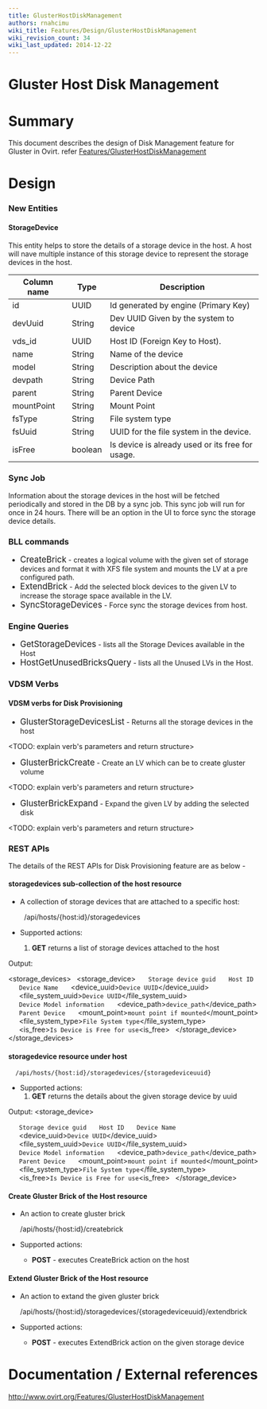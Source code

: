 ```yaml
---
title: GlusterHostDiskManagement
authors: rnahcimu
wiki_title: Features/Design/GlusterHostDiskManagement
wiki_revision_count: 34
wiki_last_updated: 2014-12-22
---
```


# Gluster Host Disk Management

# Summary

This document describes the design of Disk Management feature for Gluster in Ovirt. refer [Features/GlusterHostDiskManagement](Features/GlusterHostDiskManagement)

# Design

### New Entities

#### StorageDevice

This entity helps to store the details of a storage device in the host. A host will nave multiple instance of this storage device to represent the storage devices in the host.

| Column name | Type    | Description                                      |
|-------------|---------|--------------------------------------------------|
| id          | UUID    | Id generated by engine (Primary Key)             |
| devUuid     | String  | Dev UUID Given by the system to device           |
| vds_id     | UUID    | Host ID (Foreign Key to Host).                   |
| name        | String  | Name of the device                               |
| model       | String  | Description about the device                     |
| devpath     | String  | Device Path                                      |
| parent      | String  | Parent Device                                    |
| mountPoint  | String  | Mount Point                                      |
| fsType      | String  | File system type                                 |
| fsUuid      | String  | UUID for the file system in the device.          |
| isFree      | boolean | Is device is already used or its free for usage. |

### Sync Job

Information about the storage devices in the host will be fetched periodically and stored in the DB by a sync job. This sync job will run for once in 24 hours. There will be an option in the UI to force sync the storage device details.

### BLL commands

*   <big>CreateBrick</big> - creates a logical volume with the given set of storage devices and format it with XFS file system and mounts the LV at a pre configured path.
*   <big>ExtendBrick</big> - Add the selected block devices to the given LV to increase the storage space available in the LV.
*   <big>SyncStorageDevices</big> - Force sync the storage devices from host.

### Engine Queries

*   <big>GetStorageDevices</big> - lists all the Storage Devices available in the Host
*   <big>HostGetUnusedBricksQuery</big> - lists all the Unused LVs in the Host.

### VDSM Verbs

#### VDSM verbs for Disk Provisioning

*   <big>GlusterStorageDevicesList</big> - Returns all the storage devices in the host

<TODO: explain verb's parameters and return structure>

*   <big>GlusterBrickCreate</big> - Create an LV which can be to create gluster volume

<TODO: explain verb's parameters and return structure>

*   <big>GlusterBrickExpand</big> - Expand the given LV by adding the selected disk

<TODO: explain verb's parameters and return structure>

### REST APIs

The details of the REST APIs for Disk Provisioning feature are as below -

#### storagedevices sub-collection of the host resource

*   A collection of storage devices that are attached to a specific host:

        /api/hosts/{host:id}/storagedevices

*   Supported actions:
    1.  **GET** returns a list of storage devices attached to the host

Output:

<storage_devices>
` `<storage_device>
`   `<id>`Storage device guid`</id>
`   `<host>`Host ID`</host>
`   `<name>`Device Name`</name>
`   `<device_uuid>`Device UUID`</device_uuid>
`   `<file_system_uuid>`Device UUID`</file_system_uuid>
`   `<model>`Device Model information`</model>
`   `<device_path>`device_path`</device_path>
`   `<parent>`Parent Device`</parent>
`   `<mount_point>`mount point if mounted`</mount_point>
`   `<file_system_type>`File System type`</file_system_type>
`   `<is_free>`Is Device is Free for use`<is_free>
` `</storage_device>
</storage_devices>

#### storagedevice resource under host

      /api/hosts/{host:id}/storagedevices/{storagedeviceuuid}

*   Supported actions:
    1.  **GET** returns the details about the given storage device by uuid

Output: <storage_device>

`   `<id>`Storage device guid`</id>
`   `<host>`Host ID`</host>
`   `<name>`Device Name`</name>
`   `<device_uuid>`Device UUID`</device_uuid>
`   `<file_system_uuid>`Device UUID`</file_system_uuid>
`   `<model>`Device Model information`</model>
`   `<device_path>`device_path`</device_path>
`   `<parent>`Parent Device`</parent>
`   `<mount_point>`mount point if mounted`</mount_point>
`   `<file_system_type>`File System type`</file_system_type>
`   `<is_free>`Is Device is Free for use`<is_free>
` `</storage_device>

#### Create Gluster Brick of the Host resource

*   An action to create gluster brick

      /api/hosts/{host:id}/createbrick

*   Supported actions:
    -   **POST** - executes CreateBrick action on the host

#### Extend Gluster Brick of the Host resource

*   An action to extand the given gluster brick

      /api/hosts/{host:id}/storagedevices/{storagedeviceuuid}/extendbrick

*   Supported actions:
    -   **POST** - executes ExtendBrick action on the given storage device

# Documentation / External references

<http://www.ovirt.org/Features/GlusterHostDiskManagement>
